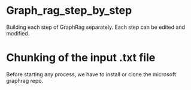 # Graph_rag_step_by_step
Building each step of GraphRag separately. Each step can be edited and modified. 
# Chunking of the input .txt file
Before starting any process, we have to install or clone the microsoft graphrag repo.

